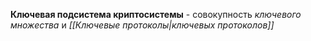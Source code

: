 **Ключевая подсистема криптосистемы** - совокупность *ключевого множества* и *[[Ключевые протоколы|ключевых протоколов]]*
 
